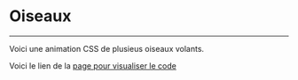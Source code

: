 # Oiseaux

---------------

Voici une animation CSS de plusieus oiseaux volants.

Voici le lien de la [page pour visualiser le code](https://kuai-sama.github.io/Oiseaux/)
